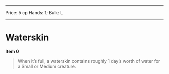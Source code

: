 
---
Price: 5 cp
Hands: 1;
Bulk: L


---

# Waterskin

**Item 0**

> When it’s full, a waterskin contains roughly 1 day’s worth of water for a Small or Medium creature.
